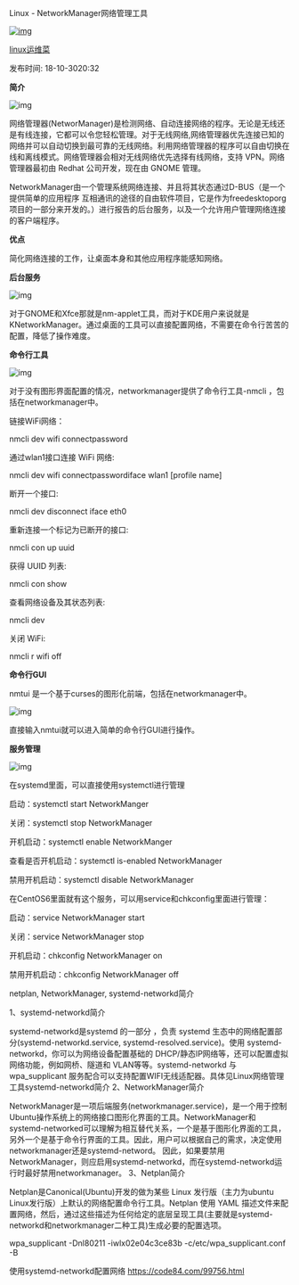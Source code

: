  

Linux - NetworkManager网络管理工具

[![img](https://user-center.cdn.bcebos.com/head/raw/uc.101.5e08ba33.QBJMztMIL4rciv1peGHurw?x-bce-process=image/resize,m_lfit,w_200,h_200&autime=8438)](https://author.baidu.com/home?from=bjh_article&app_id=1582149344008199)

[linux运维菜](https://author.baidu.com/home?from=bjh_article&app_id=1582149344008199)

发布时间: 18-10-3020:32

**简介**

![img](https://t10.baidu.com/it/u=3124396005,3804265367&fm=173&app=25&f=JPEG?w=640&h=360&s=61F0AA661D338BD478E1B909010080D1)

网络管理器(NetworManager)是检测网络、自动连接网络的程序。无论是无线还是有线连接，它都可以令您轻松管理。对于无线网络,网络管理器优先连接已知的网络并可以自动切换到最可靠的无线网络。利用网络管理器的程序可以自由切换在线和离线模式。网络管理器会相对无线网络优先选择有线网络，支持 VPN。网络管理器最初由 Redhat 公司开发，现在由 GNOME 管理。

NetworkManager由一个管理系统网络连接、并且将其状态通过D-BUS（是一个提供简单的应用程序 互相通讯的途径的自由软件项目，它是作为freedesktoporg项目的一部分来开发的。）进行报告的后台服务，以及一个允许用户管理网络连接的客户端程序。

**优点**

简化网络连接的工作，让桌面本身和其他应用程序能感知网络。

**后台服务**

![img](https://t11.baidu.com/it/u=2665868179,229830125&fm=173&app=25&f=JPEG?w=500&h=400&s=2BA2536ECEA4E7760E5CD01B0000E081)

对于GNOME和Xfce那就是nm-applet工具，而对于KDE用户来说就是KNetworkManager。通过桌面的工具可以直接配置网络，不需要在命令行苦苦的配置，降低了操作难度。

**命令行工具**

![img](https://t10.baidu.com/it/u=2347546113,3512221216&fm=173&app=25&f=JPEG?w=640&h=400&s=29C3336E73B582661CD0B8020100C091)

对于没有图形界面配置的情况，networkmanager提供了命令行工具-nmcli ，包括在networkmanager中。

链接WiFi网络：

nmcli dev wifi connectpassword

通过wlan1接口连接 WiFi 网络:

nmcli dev wifi connectpasswordiface wlan1 [profile name]

断开一个接口:

nmcli dev disconnect iface eth0

重新连接一个标记为已断开的接口:

nmcli con up uuid

获得 UUID 列表:

nmcli con show

查看网络设备及其状态列表:

nmcli dev

关闭 WiFi:

nmcli r wifi off

**命令行GUI**

nmtui 是一个基于curses的图形化前端，包括在networkmanager中。

![img](https://t12.baidu.com/it/u=638172638,1610177767&fm=173&app=25&f=JPEG?w=640&h=323&s=CD21707E0EC3657E5E8A11910200F089)

直接输入nmtui就可以进入简单的命令行GUI进行操作。

**服务管理**

![img](https://t12.baidu.com/it/u=2093368847,2151313861&fm=173&app=25&f=JPEG?w=495&h=309&s=25B07494CAA1BA5318B5CD890200B083)

在systemd里面，可以直接使用systemctl进行管理

启动：systemctl start NetworkManger

关闭：systemctl stop NetworkManager

开机启动：systemctl enable NetworkManger

查看是否开机启动：systemctl is-enabled NetworkManager

禁用开机启动：systemctl disable NetworkManager

在CentOS6里面就有这个服务，可以用service和chkconfig里面进行管理：

启动：service NetworkManager start

关闭：service NetworkManager stop

开机启动：chkconfig NetworkManager on

禁用开机启动：chkconfig NetworkManager off






netplan, NetworkManager, systemd-networkd简介

1、systemd-networkd简介

systemd-networkd是systemd 的一部分 ，负责 systemd 生态中的网络配置部分(systemd-networkd.service, systemd-resolved.service)。使用 systemd-networkd，你可以为网络设备配置基础的 DHCP/静态IP网络等，还可以配置虚拟网络功能，例如网桥、隧道和 VLAN等等。systemd-networkd 与wpa_supplicant 服务配合可以支持配置WIFI无线适配器。具体见Linux网络管理工具systemd-networkd简介
2、NetworkManager简介

NetworkManager是一项后端服务(networkmanager.service)，是一个用于控制Ubuntu操作系统上的网络接口图形化界面的工具。NetworkManager和systemd-networked可以理解为相互替代关系，一个是基于图形化界面的工具，另外一个是基于命令行界面的工具。因此，用户可以根据自己的需求，决定使用networkmanager还是systemd-netword。 因此，如果要禁用NetworkManager，则应启用systemd-networkd，而在systemd-networkd运行时最好禁用networkmanager。
3、Netplan简介

Netplan是Canonical(Ubuntu)开发的做为某些 Linux 发行版（主力为ubuntu Linux发行版）上默认的网络配置命令行工具。Netplan 使用 YAML 描述文件来配置网络，然后，通过这些描述为任何给定的底层呈现工具(主要就是systemd-networkd和networkmanager二种工具)生成必要的配置选项。




wpa_supplicant -Dnl80211 -iwlx02e04c3ce83b -c/etc/wpa_supplicant.conf -B

使用systemd-networkd配置网络
https://code84.com/99756.html







